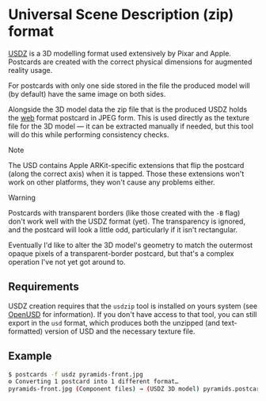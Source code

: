 # Universal Scene Description (zip) format

[USDZ](https://en.wikipedia.org/wiki/Universal_Scene_Description) is a 3D modelling format used extensively by Pixar and Apple. Postcards are created with the correct physical dimensions for augmented reality usage.

For postcards with only one side stored in the file the produced model will (by default) have the same image on both sides.

Alongside the 3D model data the zip file that is the produced USDZ holds the [web](web.md) format postcard in JPEG form. This is used directly as the texture file for the 3D model — it can be extracted manually if needed, but this tool will do this while performing consistency checks.

> [!NOTE]
> The USD contains Apple ARKit-specific extensions that flip the postcard (along the correct axis) when it is tapped. Those these extensions won't work on other platforms, they won't cause any problems either.

> [!WARNING]
> Postcards with transparent borders (like those created with the `-B` flag) don't work well with the USDZ format (yet). The transparency is ignored, and the postcard will look a little odd, particularly if it isn't rectangular.
>
> Eventually I'd like to alter the 3D model's geometry to match the outermost opaque pixels of a transparent-border postcard, but that's a complex operation I've not yet got around to.

## Requirements

USDZ creation requires that the `usdzip` tool is installed on yours system (see [OpenUSD](https://openusd.org/) for information). If you don't have access to that tool, you can still export in the `usd` format, which produces both the unzipped (and text-formatted) version of USD and the necessary texture file.

## Example

```sh
$ postcards -f usdz pyramids-front.jpg
⚙︎ Converting 1 postcard into 1 different format…
pyramids-front.jpg (Component files) → (USDZ 3D model) pyramids.postcard.usdz
```
